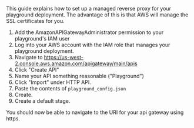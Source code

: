 This guide explains how to set up a managed reverse proxy for your playground deployment. The advantage of this is that AWS will manage the SSL certificates for you.

1. Add the AmazonAPIGatewayAdministrator permission to your playground's IAM user
2. Log into your AWS account with the IAM role that manages your playground deployment.
3. Navigate to https://us-west-2.console.aws.amazon.com/apigateway/main/apis
4. Click "Create API"
5. Name your API something reasonable ("Playground")
6. Click "Import" under HTTP API.
7. Paste the contents of `playground_config.json`
8. Create.
9. Create a default stage.

You should now be able to navigate to the URI for your api gateway using https.
